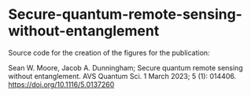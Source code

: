 # Secure-quantum-remote-sensing-without-entanglement
Source code for the creation of the figures for the publication:

Sean W. Moore, Jacob A. Dunningham; Secure quantum remote sensing without entanglement. AVS Quantum Sci. 1 March 2023; 5 (1): 014406. https://doi.org/10.1116/5.0137260
